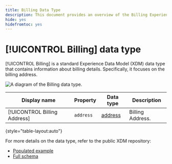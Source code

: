 ```yaml
---
title: Billing Data Type
description: This document provides an overview of the Billing Experience Data Model (XDM) data type.
hide: yes
hidefromtoc: yes
---
```

# [!UICONTROL Billing] data type

[!UICONTROL Billing] is a standard Experience Data Model (XDM) data type that contains information about billing details. Specifically, it focuses on the billing address. 

![A diagram of the  Billing data type.](noImage.png)

<!-- Where is the address data type?
Also, check for required fields -->

| Display name                  | Property        | Data type       | Description              |
|-------------------------------|-----------------|-----------------|--------------------------|
| [!UICONTROL Billing Address]  | `address`       | [address](noAddress)     | Billing Address.         |

{style="table-layout:auto"}

For more details on the data type, refer to the public XDM repository:

* [Populated example](https://github.com/adobe/xdm/blob/master/components/datatypes/billing.example.1.json)
* [Full schema](https://github.com/adobe/xdm/blob/master/components/datatypes/billing.schema.json)
